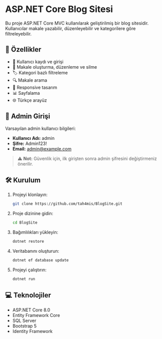 # ASP.NET Core Blog Sitesi

Bu proje ASP.NET Core MVC kullanılarak geliştirilmiş bir blog sitesidir. Kullanıcılar makale yazabilir, düzenleyebilir ve kategorilere göre filtreleyebilir.

## 🚀 Özellikler

- 👤 Kullanıcı kaydı ve girişi
- 📝 Makale oluşturma, düzenleme ve silme
- 🏷️ Kategori bazlı filtreleme
- 🔍 Makale arama
- 📱 Responsive tasarım
- 📊 Sayfalama
- 🌐 Türkçe arayüz

## 🔑 Admin Girişi

Varsayılan admin kullanıcı bilgileri:

- **Kullanıcı Adı:** admin
- **Şifre:** Admin123!
- **Email:** admin@example.com

> ⚠️ **Not:** Güvenlik için, ilk girişten sonra admin şifresini değiştirmeniz önerilir.

## 🛠️ Kurulum

1. Projeyi klonlayın:
   ```bash
   git clone https://github.com/tah4mis/BlogSite.git
   ```

2. Proje dizinine gidin:
   ```bash
   cd BlogSite
   ```

3. Bağımlılıkları yükleyin:
   ```bash
   dotnet restore
   ```

4. Veritabanını oluşturun:
   ```bash
   dotnet ef database update
   ```

5. Projeyi çalıştırın:
   ```bash
   dotnet run
   ```

## 💻 Teknolojiler

- ASP.NET Core 8.0
- Entity Framework Core
- SQL Server
- Bootstrap 5
- Identity Framework

